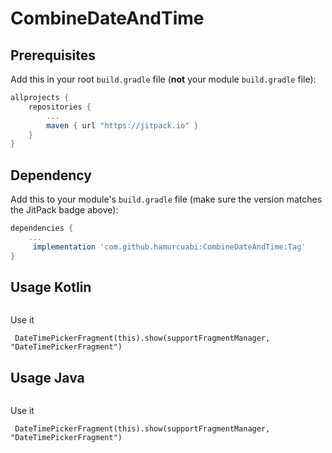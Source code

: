 # CombineDateAndTime


## Prerequisites

Add this in your root `build.gradle` file (**not** your module `build.gradle` file):

```gradle
allprojects {
	repositories {
		...
		maven { url "https://jitpack.io" }
	}
}
```

## Dependency

Add this to your module's `build.gradle` file (make sure the version matches the JitPack badge above):

```gradle
dependencies {
	...
	 implementation 'com.github.hamurcuabi:CombineDateAndTime:Tag'
}
```

## Usage Kotlin

```  class MainActivity : AppCompatActivity(), OnDateTimePicker {.....
  ```
 Use it
 ```
  DateTimePickerFragment(this).show(supportFragmentManager, "DateTimePickerFragment")
  ```
  
  ## Usage Java

```  class MainActivity : AppCompatActivity(), OnDateTimePicker {.....
  ```
 Use it
 ```
  DateTimePickerFragment(this).show(supportFragmentManager, "DateTimePickerFragment")
  ```

